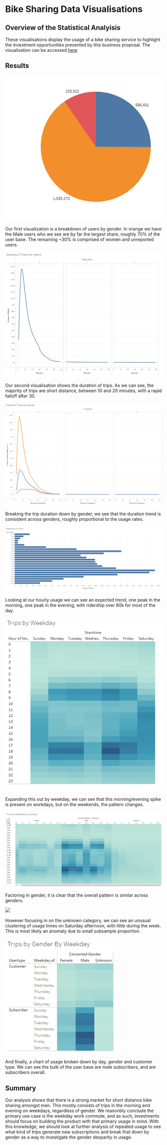 # Bike Sharing Data Visualisations
## Overview of the Statistical Analyisis 
These visualisations display the usage of a bike sharing service to highlight the investment opportunities presented by this business proposal. The visualisation can be accessed [here](https://public.tableau.com/app/profile/theodore.ofner/viz/challengebook/BreakdownofUsageData?publish=yes)

## Results
![](https://raw.githubusercontent.com/SecretDoves3000/bikesharing/main/images/piess.png)

Our first visualization is a breakdown of users by gender. In orange we have the Male users who we see are by far the largest share, roughly 70% of the user base. The remaining ~30% is comprised of women and unreported users.

![](https://raw.githubusercontent.com/SecretDoves3000/bikesharing/main/images/ctfuss.png)

Our second visualisation shows the duration of trips. As we can see, the majority of trips are short distance, between 10 and 20 minutes, with a rapid falloff after 30. 

![](https://raw.githubusercontent.com/SecretDoves3000/bikesharing/main/images/ctfugss.png)

Breaking the trip duration down by gender, we see that the duration trend is consistent across genders, roughly proportional to the usage rates.

![](https://raw.githubusercontent.com/SecretDoves3000/bikesharing/main/images/hourlyss.png)

Looking at our hourly usage we can see an expected trend, one peak in the morning, one peak in the evening, with ridership over 80k for most of the day.

![](https://raw.githubusercontent.com/SecretDoves3000/bikesharing/main/images/weekdayss.png)

Expanding this out by weekday, we can see that this morning/evening spike is present on workdays, but on the weekends, the pattern changes.

![](https://raw.githubusercontent.com/SecretDoves3000/bikesharing/main/images/weekdaygss.png)

Factoring in gender, it is clear that the overall pattern is similar across genders.

![](https://raw.githubusercontent.com/SecretDoves3000/bikesharing/main/images/unknown.png)

However focusing in on the unknown category, we can see an unusual clustering of usage times on Saturday afternoon, with little during the week. This is most likely an anomaly due to small subsample proportion.

![](https://raw.githubusercontent.com/SecretDoves3000/bikesharing/main/images/typess.png)

And finally, a chart of usage broken down by day, gender and customer type. We can see the bulk of the user base are male subscribers, and are subscribers overall. 

## Summary
Our analysis shows that there is a strong market for short distance bike sharing amongst men. This mostly consists of trips in the morning and evening on weekdays, regardless of gender. We reasonbly conclude the primary use case is the weekday work commute, and as such, investments should focus on building the product with that primary usage in mind. With this knowledge, we should look at further analysis of repeated usage to see what kind of trips generate new subscriptions and break that down by gender as a way to investigate the gender desparity in usage.
